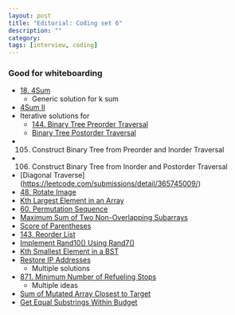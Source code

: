 ```yaml
---
layout: post
title: "Editorial: Coding set 6" 
description: ""
category: 
tags: [interview, coding]
---
```


### Good for whiteboarding
* [18. 4Sum](https://leetcode.com/submissions/detail/364966018/)
  * Generic solution for k sum
* [4Sum II](https://leetcode.com/submissions/detail/370742068/)
* Iterative solutions for 
  * [144. Binary Tree Preorder Traversal](https://leetcode.com/submissions/detail/365598341/)
  * [Binary Tree Postorder Traversal](https://leetcode.com/submissions/detail/365731797/)
* 105. Construct Binary Tree from Preorder and Inorder Traversal
* 106. Construct Binary Tree from Inorder and Postorder Traversal
* [Diagonal Traverse] (https://leetcode.com/submissions/detail/365745009/)
* [48. Rotate Image](https://leetcode.com/submissions/detail/366702111/)
* [Kth Largest Element in an Array](https://leetcode.com/submissions/detail/366768342/)
* [60. Permutation Sequence](https://leetcode.com/submissions/detail/367224943/)
* [Maximum Sum of Two Non-Overlapping Subarrays](https://leetcode.com/submissions/detail/401589393/)
* [Score of Parentheses](https://leetcode.com/submissions/detail/401646145/)
* [143. Reorder List](https://leetcode.com/submissions/detail/367617050/)
* [Implement Rand10() Using Rand7()](https://leetcode.com/submissions/detail/371631153/)
* [Kth Smallest Element in a BST](https://leetcode.com/submissions/detail/368098731/)
* [Restore IP Addresses](https://leetcode.com/submissions/detail/367646415/)
  * Multiple solutions
* [871. Minimum Number of Refueling Stops](https://leetcode.com/submissions/detail/341339374/)
  * Multiple ideas
* [Sum of Mutated Array Closest to Target](https://leetcode.com/submissions/detail/404490610/)
* [Get Equal Substrings Within Budget](https://leetcode.com/submissions/detail/404558463/)
